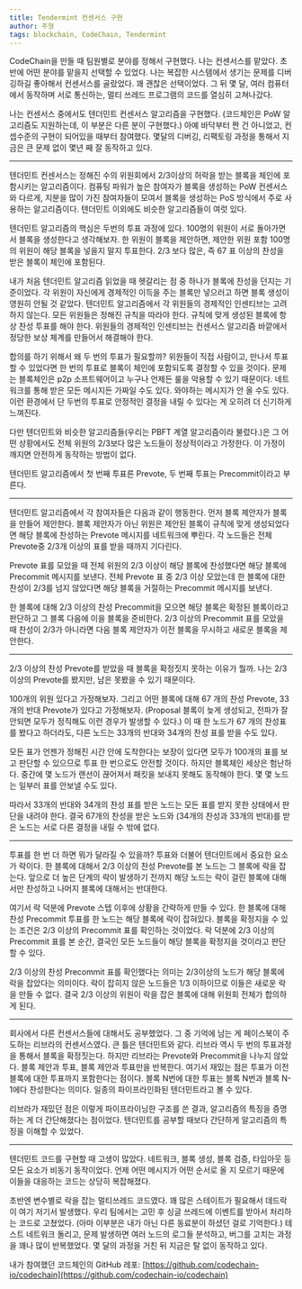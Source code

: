 ```yaml
---
title: Tendermint 컨센서스 구현
author: 주형
tags: blockchain, CodeChain, Tendermint
---
```


CodeChain을 만들 때 팀원별로 분야를 정해서 구현했다. 나는 컨센서스를 맡았다.
초반에 어떤 분야를 맡을지 선택할 수 있었다.
나는 복잡한 시스템에서 생기는 문제를 디버깅하길 좋아해서 컨센서스를 골랐었다.
꽤 괜찮은 선택이었다. 그 뒤 몇 달, 여러 컴퓨터에서 동작하며 서로 통신하는,
멀티 쓰레드 프로그램의 코드를 열심히 고쳐나갔다.

나는 컨센서스 중에서도 텐더민트 컨센서스 알고리즘을 구현했다.
(코드체인은 PoW 알고리즘도 지원하는데, 이 부분은 다른 분이 구현했다.)
아예 바닥부터 짠 건 아니었고, 컨셉수준의 구현이 되어있을 때부터 참여했다.
몇달의 디버깅, 리팩토링 과정을 통해서 지금은 큰 문제 없이 몇년 째 잘 동작하고 있다.

-----

텐더민트 컨센서스는 정해진 수의 위원회에서 2/3이상의 허락을 받는 블록을
체인에 포함시키는 알고리즘이다. 컴퓨팅 파워가 높은 참여자가 블록을 생성하는 PoW 컨센서스와 다르게,
지분을 많이 가진 참여자들이 모여서 블록을 생성하는 PoS 방식에서 주로 사용하는 알고리즘이다.
텐더민트 이외에도 비슷한 알고리즘들이 여럿 있다.

텐더민트 알고리즘의 핵심은 두번의 투표 과정에 있다. 100명의 위원이 서로 돌아가면서 블록을 생성한다고 생각해보자.
한 위원이 블록을 제안하면, 제안한 위원 포함 100명의 위원이 해당 블록을 넣을지 말지 투표한다.
2/3 보다 많은, 즉 67 표 이상의 찬성을 받은 블록이 체인에 포함된다.

내가 처음 텐더민트 알고리즘 읽었을 때 헷갈리는 점 중 하나가 블록에 찬성을 던지는 기준이었다.
각 위원이 자신에게 경제적인 이득을 주는 블록만 넣으러고 하면 블록 생성이 영원히 안될 것 같았다.
텐더민트 알고리즘에서 각 위원들의 경제적인 인센티브는 고려하지 않는다. 모든 위원들은 정해진 규칙을 따라야 한다.
규칙에 맞게 생성된 블록에 항상 찬성 투표를 해야 한다. 위원들의 경제적인 인센티브는 컨센서스 알고리즘 바깥에서
정당한 보상 체계를 만들어서 해결해야 한다.

합의를 하기 위해서 왜 두 번의 투표가 필요할까? 위원들이 직접 사람이고, 만나서 투표할 수 있었다면 한 번의
투표로 블록이 체인에 포함되도록 결정할 수 있을 것이다. 문제는 블록체인은 p2p 소프트웨어이고
누구나 언제든 룰을 악용할 수 있기 때문이다. 네트워크를 통해 받은 모든 메시지든 가짜일 수도 있다.
와야하는 메시지가 안 올 수도 있다. 이런 환경에서 단 두번의 투표로 안정적인 결정을 내릴 수 있다는 게
오히려 더 신기하게 느껴진다.

다만 텐더민트와 비슷한 알고리즘들(우리는 PBFT 계열 알고리즘이라 불렀다.)은 그 어떤 상황에서도
전체 위원의 2/3보다 많은 노드들이 정상적이라고 가정한다. 이 가정이 깨지면 안전하게 동작하는 방법이 없다.

텐더민트 알고리즘에서 첫 번째 투표른 Prevote, 두 번째 투표는 Precommit이라고 부른다.

-----

텐더민트 알고리즘에서 각 참여자들은 다음과 같이 행동한다. 먼저 블록 제안자가 블록을 만들어 제안한다.
블록 제안자가 아닌 위원은 제안된 블록이 규칙에 맞게 생성되었다면 해당 블록에 찬성하는 Prevote 메시지를
네트워크에 뿌린다. 각 노드들은 전체 Prevote중 2/3개 이상의 표를 받을 때까지 기다린다.

Prevote 표를 모았을 때 전체 위원의 2/3 이상이 해당 블록에 찬성했다면 해당 블록에 Precommit 메시지를 보낸다.
전체 Prevote 표 중 2/3 이상 모았는데 한 블록에 대한 찬성이 2/3를 넘지 않았다면 해당 블록을 거절하는 Precommit
메시지를 보낸다.

한 블록에 대해 2/3 이상의 찬성 Precommit을 모으면 해당 블록은 확정된 블록이라고 판단하고 그 블록 다음에 이을 블록을 준비한다.
2/3 이상의 Precommit 표를 모았을 때 찬성이 2/3가 아니라면 다음 블록 제안자가 이전 블록을 무시하고 새로운 블록을 제안한다.

-----

2/3 이상의 찬성 Prevote를 받았을 때 블록을 확정짓지 못하는 이유가 뭘까.
나는 2/3 이상의 Prevote를 봤지만, 남은 못봤을 수 있기 때문이다.

100개의 위원 있다고 가정해보자.
그리고 어떤 블록에 대해 67 개의 찬성 Prevote, 33개의 반대 Prevote가 있다고 가정해보자.
(Proposal 블록이 늦게 생성되고, 전파가 잘 안되면 모두가 정직해도 이런 경우가 발생할 수 있다.)
이 때 한 노드가 67 개의 찬성표를 봤다고 하더라도, 다른 노드는 33개의 반대와 34개의 찬성 표를 받을 수도 있다.

모든 표가 언젠가 정해진 시간 안에 도착한다는 보장이 있다면 모두가 100개의 표를 보고 판단할 수 있으므로
투표 한 번으로도 안전할 것이다. 하지만 블록체인 세상은 험난하다. 중간에 몇 노드가 랜선이 끊어져서 패킷을
보내지 못해도 동작해야 한다. 몇 몇 노드는 일부러 표를 안보낼 수도 있다.

따라서 33개의 반대와 34개의 찬성 표를 받은 노드는 모든 표를 받지 못한 상태에서 판단을 내려야 한다.
결국 67개의 찬성을 받은 노드와 (34개의 찬성과 33개의 반대)를 받은 노드는 서로 다른 결정을 내릴 수 밖에 없다.

-----

투표를 한 번 더 하면 뭐가 달라질 수 있을까?
투표와 더불어 텐더민트에서 중요한 요소가 락이다. 한 블록에 대해서 2/3 이상의 찬성 Prevote를 본 노드는
그 블록에 락을 잡는다. 앞으로 더 높은 단계의 락이 발생하기 전까지 해당 노드는 락이 걸린 블록에 대해서만
찬성하고 나머지 블록에 대해서는 반대한다.

여기서 락 덕분에 Prevote 스텝 이후에 상황을 간략하게 만들 수 있다.
한 블록에 대해 찬성 Precommit 투표를 한 노드는 해당 블록에 락이 잡혀있다.
블록을 확정지을 수 있는 조건은 2/3 이상의 Precommit 표를 확인하는 것이었다.
락 덕분에 2/3 이상의 Precommit 표를 본 순간, 결국인 모든 노드들이 해당 블록을 확정지을 것이라고 판단할 수 있다.

2/3 이상의 찬성 Precommit 표를 확인했다는 의미는 2/3이상의 노드가 해당 블록에 락을 잡았다는 의미이다.
락이 잡히지 않은 노드들은 1/3 이하이므로 이들은 새로운 락을 만들 수 없다. 결국 2/3 이상의 위원이
락을 잡은 블록에 대해 위원회 전체가 합의하게 된다.

-----

회사에서 다른 컨센서스들에 대해서도 공부했었다. 그 중 기억에 남는 게 페이스북이 주도하는
리브라의 컨센서스였다. 큰 틀은 텐더민트와 같다. 리브라 역시 두 번의 투표과정을 통해서 블록을
확정짓는다. 하지만 리브라는 Prevote와 Precommit을 나누지 않았다. 블록 제안과 투표, 블록 제안과 투표만을 반복한다.
여기서 재밌는 점은 투표가 이전 블록에 대한 투표까지 포함한다는 점이다. 블록 N번에 대한 투표는
블록 N번과 블록 N-1에다 찬성한다는 의미다. 일종의 파이프라인화된 텐더민트라고 볼 수 있다.

리브라가 재밌던 점은 이렇게 파이프라이닝한 구조를 쓴 결과, 알고리즘의 특징을 증명하는 게 더 간단해졌다는
점이었다. 텐더민트를 공부할 때보다 간단하게 알고리즘의 특징을 이해할 수 있었다.

-----

텐더민트 코드를 구현할 때 고생이 많았다. 네트워크, 블록 생성, 블록 검증, 타임아웃 등  모든 요소가 비동기 동작이었다. 언제 어떤 메시지가 어떤 순서로 올 지 모르기 때문에 이들을 대응하는 코드는 상당히 복잡해졌다.

초반엔 변수별로 락을 잡는 멀티쓰레드 코드였다. 꽤 많은 스테이트가 필요해서 데드락이 여기 저기서 발생했다.
우리 팀에서는 고민 후 싱글 쓰레드에 이벤트를 받아서 처리하는 코드로 고쳤었다. (아마 이부분은 내가 아닌 다른 동료분이
하셨던 걸로 기억한다.)
테스트 네트워크 돌리고, 문제 발생하면 여러 노드의 로그들 분석하고, 버그를 고치는 과정을 꽤나 많이 반복했었다. 몇 달의 과정을 거친 뒤 지금은 탈 없이 동작하고 있다.

내가 참여했던 코드체인의 GitHub 레포:
[https://github.com/codechain-io/codechain](https://github.com/codechain-io/codechain)

